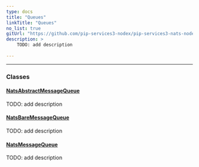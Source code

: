 ```yaml
---
type: docs
title: "Queues"
linkTitle: "Queues"
no_list: true
gitUrl: "https://github.com/pip-services3-nodex/pip-services3-nats-nodex"
description: >
    TODO: add description
    
---
```

---

<div class="module-body"> 

### Classes

#### [NatsAbstractMessageQueue](nats_abstract_message_queue)
TODO: add description

#### [NatsBareMessageQueue](nats_bare_message_queue)
TODO: add description

#### [NatsMessageQueue](nats_message_queue)
TODO: add description

</div>
